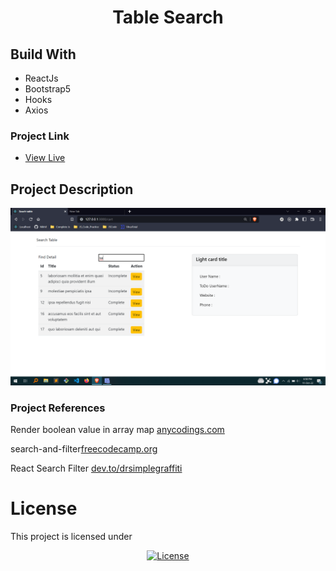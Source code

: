 <h1 align="center">Table Search</h1>

## Build With

- ReactJs
- Bootstrap5
- Hooks
- Axios

### Project Link

- [View Live](https://search-tablef6.netlify.app/)

## Project Description

![screen shot](https://github.com/Niikpatil/ReactJS_List/blob/main/img/table.png)

### Project References

Render boolean value in array map [anycodings.com](https://www.anycodings.com/2022/01/how-to-render-boolean-value-in-array.html)

search-and-filter[freecodecamp.org](https://www.freecodecamp.org/news/search-and-filter-component-in-reactjs/)

React Search Filter [dev.to/drsimplegraffiti](https://dev.to/drsimplegraffiti/react-search-filter-2ec8)

# License

This project is licensed under

<p align="center">
<a href="https://github.com/Niikpatil/Employee_DBS/blob/master/LICENSE"><img src="https://poser.pugx.org/laravel/framework/license.svg" alt="License"></a>
</p>
